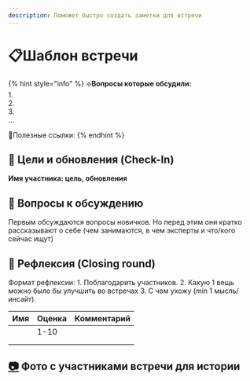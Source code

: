 ```yaml
---
description: Поможет быстро создать заметки для встречи
---
```


# 📋Шаблон встречи

{% hint style="info" %}
❇️**Вопросы которые обсудили:**  
1.  
2.  
3.   
...

🔗Полезные ссылки:
{% endhint %}

## 🎯 Цели и обновления \(Check-In\) <a id="celi-i-apdeity"></a>

**Имя участника: цель, обновления**

## 📝 Вопросы к обсуждению <a id="voprosy"></a>

Первым обсуждаются вопросы новичков. Но перед этим они кратко рассказывают о себе \(чем занимаются, в чем эксперты и что/кого сейчас ищут\)

## 🤔 Рефлексия \(Closing round\) <a id="refleksiya"></a>

Формат рефлексии: 1. Поблагодарить участников. 2. Какую 1 вещь можно было бы улучшить во встречах 3. С чем ухожу \(min 1 мысль/инсайт\).

| Имя | Оценка | Комментарий |
| :--- | :--- | :--- |
|  | 1-10 |  |
|  |  |  |
|  |  |  |

## [📷](https://emojipedia.org/camera/) Фото с участниками встречи для истории

[  
](https://emojipedia.org/camera/)

